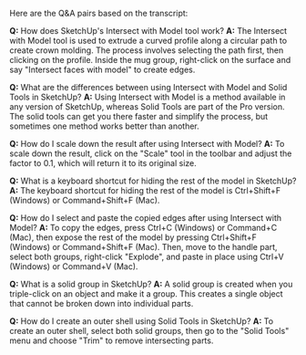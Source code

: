 Here are the Q&A pairs based on the transcript:

**Q:** How does SketchUp's Intersect with Model tool work?
**A:** The Intersect with Model tool is used to extrude a curved profile along a circular path to create crown molding. The process involves selecting the path first, then clicking on the profile. Inside the mug group, right-click on the surface and say "Intersect faces with model" to create edges.

**Q:** What are the differences between using Intersect with Model and Solid Tools in SketchUp?
**A:** Using Intersect with Model is a method available in any version of SketchUp, whereas Solid Tools are part of the Pro version. The solid tools can get you there faster and simplify the process, but sometimes one method works better than another.

**Q:** How do I scale down the result after using Intersect with Model?
**A:** To scale down the result, click on the "Scale" tool in the toolbar and adjust the factor to 0.1, which will return it to its original size.

**Q:** What is a keyboard shortcut for hiding the rest of the model in SketchUp?
**A:** The keyboard shortcut for hiding the rest of the model is Ctrl+Shift+F (Windows) or Command+Shift+F (Mac).

**Q:** How do I select and paste the copied edges after using Intersect with Model?
**A:** To copy the edges, press Ctrl+C (Windows) or Command+C (Mac), then expose the rest of the model by pressing Ctrl+Shift+F (Windows) or Command+Shift+F (Mac). Then, move to the handle part, select both groups, right-click "Explode", and paste in place using Ctrl+V (Windows) or Command+V (Mac).

**Q:** What is a solid group in SketchUp?
**A:** A solid group is created when you triple-click on an object and make it a group. This creates a single object that cannot be broken down into individual parts.

**Q:** How do I create an outer shell using Solid Tools in SketchUp?
**A:** To create an outer shell, select both solid groups, then go to the "Solid Tools" menu and choose "Trim" to remove intersecting parts.